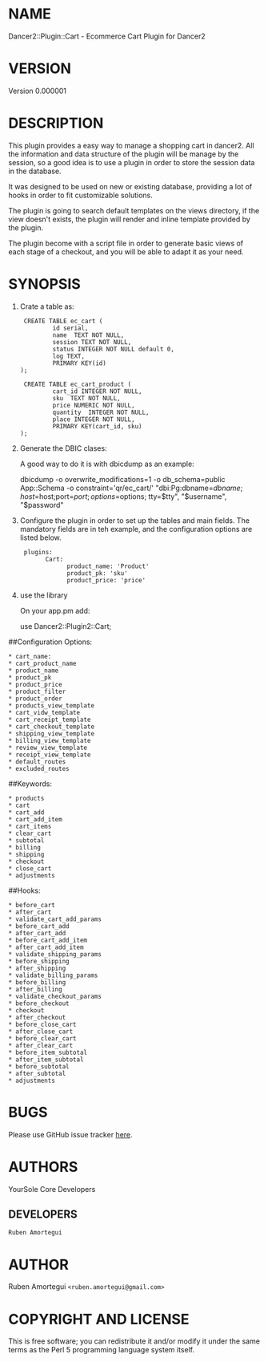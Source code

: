 # NAME

Dancer2::Plugin::Cart - Ecommerce Cart Plugin for Dancer2

# VERSION 

Version 0.000001

# DESCRIPTION

This plugin provides a easy way to manage a shopping cart in dancer2.  All the information and data structure of the plugin will be manage by the session, so a good idea is to use a plugin in order to store the session data in the database.  

It was designed to be used on new or existing database, providing a lot of hooks in order to fit customizable solutions.

The plugin is going to search default templates on the views directory, if the view doesn't exists, the plugin will render and inline template provided by the plugin.

The plugin become with a script file in order to generate basic views of each stage of a checkout, and you will be able to adapt it as your need.



# SYNOPSIS

1.  Crate a table as:

         CREATE TABLE ec_cart (
                 id serial,
                 name  TEXT NOT NULL,
                 session TEXT NOT NULL,
                 status INTEGER NOT NULL default 0,
                 log TEXT,
                 PRIMARY KEY(id)
        );

         CREATE TABLE ec_cart_product (
                 cart_id INTEGER NOT NULL,
                 sku  TEXT NOT NULL,
                 price NUMERIC NOT NULL,
                 quantity  INTEGER NOT NULL,
                 place INTEGER NOT NULL,
                 PRIMARY KEY(cart_id, sku)
        );


2. Generate the DBIC clases:

    A good way to do it is with dbicdump as an example:

    dbicdump -o overwrite_modifications=1 -o db_schema=public App::Schema -o constraint='qr/ec_cart/' "dbi:Pg:dbname=$dbname;host=$host;port=$port; options=$options; tty=$tty", "$username", "$password"


3. Configure the plugin in order to set up the tables and main fields.  The mandatory fields are in teh example, and the configuration options are listed below.

        plugins:
              Cart:
                    product_name: 'Product'
                    product_pk: 'sku'
                    product_price: 'price'
    
4. use the library

    On your app.pm add:

    use Dancer2::Plugin2::Cart;



##Configuration Options: 

    * cart_name:  
    * cart_product_name
    * product_name
    * product_pk
    * product_price
    * product_filter
    * product_order
    * products_view_template
    * cart_vidw_template
    * cart_receipt_template
    * cart_checkout_template
    * shipping_view_template
    * billing_view_template
    * review_view_template
    * receipt_view_template
    * default_routes
    * excluded_routes 


##Keywords:

    * products
    * cart
    * cart_add
    * cart_add_item
    * cart_items
    * clear_cart
    * subtotal
    * billing
    * shipping
    * checkout
    * close_cart
    * adjustments



##Hooks:

    * before_cart
    * after_cart
    * validate_cart_add_params
    * before_cart_add
    * after_cart_add
    * before_cart_add_item
    * after_cart_add_item
    * validate_shipping_params
    * before_shipping
    * after_shipping
    * validate_billing_params
    * before_billing
    * after_billing
    * validate_checkout_params
    * before_checkout
    * checkout
    * after_checkout
    * before_close_cart
    * after_close_cart
    * before_clear_cart
    * after_clear_cart
    * before_item_subtotal
    * after_item_subtotal
    * before_subtotal
    * after_subtotal
    * adjustments




# BUGS
Please use GitHub issue tracker 
[here](https://github.com/YourSole/Cart).

# AUTHORS

YourSole Core Developers

## DEVELOPERS
    Ruben Amortegui

# AUTHOR

Ruben Amortegui `<ruben.amortegui@gmail.com>`


# COPYRIGHT AND LICENSE

This is free software; you can redistribute it and/or modify it under the same terms as the Perl 5 programming language system itself.

